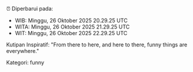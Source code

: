 ⏰ Diperbarui pada:
- WIB: Minggu, 26 Oktober 2025 20.29.25 UTC
- WITA: Minggu, 26 Oktober 2025 21.29.25 UTC
- WIT: Minggu, 26 Oktober 2025 22.29.25 UTC

Kutipan Inspiratif:
"From there to here, and here to there, funny things are everywhere."


Kategori: funny

